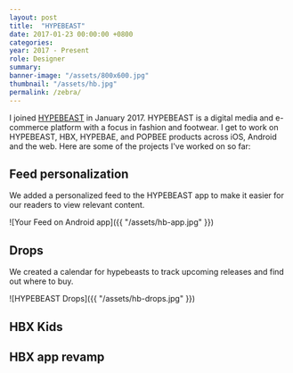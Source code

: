 ```yaml
---
layout: post
title:  "HYPEBEAST"
date: 2017-01-23 00:00:00 +0800
categories:
year: 2017 - Present
role: Designer
summary:
banner-image: "/assets/800x600.jpg"
thumbnail: "/assets/hb.jpg"
permalink: /zebra/
---
```


I joined <a href="https://hypebeast.com" target="_blank">HYPEBEAST</a> in January 2017. HYPEBEAST is a digital media and e-commerce platform with a focus in fashion and footwear. I get to work on HYPEBEAST, HBX, HYPEBAE, and POPBEE products across iOS, Android and the web. Here are some of the projects I've worked on so far:

## Feed personalization

We added a personalized feed to the HYPEBEAST app to make it easier for our readers to view relevant content.

![Your Feed on Android app]({{ "/assets/hb-app.jpg" }})

## Drops

We created a calendar for hypebeasts to track upcoming releases and find out where to buy.

![HYPEBEAST Drops]({{ "/assets/hb-drops.jpg" }})

## HBX Kids



## HBX app revamp

